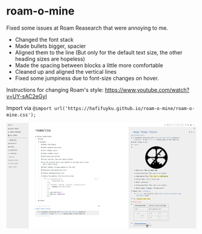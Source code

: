 # roam-o-mine
Fixed some issues at Roam Reasearch that were annoying to me. 

* Changed the font stack
* Made bullets bigger, spacier
* Aligned them to the line (But only for the default text size, the other heading sizes are hopeless)
* Made the spacing between blocks a little more comfortable 
* Cleaned up and aligned the vertical lines
* Fixed some jumpiness due to font-size changes on hover. 

Instructions for changing Roam's style: https://www.youtube.com/watch?v=UY-sAC2eGyI

Import via `@import url('https://hafifuyku.github.io/roam-o-mine/roam-o-mine.css');`

![roam-o-mine](/images/roam-o-mine.png)
